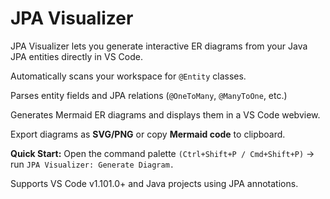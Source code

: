 # JPA Visualizer

JPA Visualizer lets you generate interactive ER diagrams from your Java JPA entities directly in VS Code.

Automatically scans your workspace for `@Entity` classes.

Parses entity fields and JPA relations (`@OneToMany`, `@ManyToOne`, etc.)

Generates Mermaid ER diagrams and displays them in a VS Code webview.

Export diagrams as **SVG/PNG** or copy **Mermaid code** to clipboard.

**Quick Start:** Open the command palette `(Ctrl+Shift+P / Cmd+Shift+P)` → run `JPA Visualizer: Generate Diagram.`

Supports VS Code v1.101.0+ and Java projects using JPA annotations.